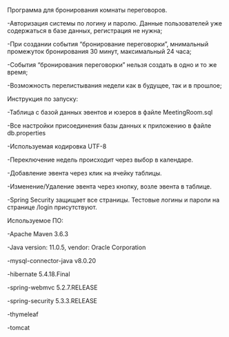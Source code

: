 Программа для бронирования комнаты переговоров.

-Авторизация системы по логину и паролю. Данные пользователей уже содержаться в базе данных, регистрация не нужна;

-При создании события “бронирование переговорки”, мнимальный промежуток бронирования 30 минут, максимальный 24 часа;

-События “бронирования переговорки” нельзя создать в одно и то же время;

-Возможность перелистывания недели как в будущее, так и в прошлое;



Инструкция по запуску:

-Таблица с базой данных эвентов и юзеров в файле MeetingRoom.sql

-Все настройки присоединения базы данных к приложению в файле db.properties

-Используемая кодировка UTF-8


-Переключение недель происходит через выбор в календаре.

-Добавление эвента через клик на ячейку таблицы.

-Изменение/Удаление эвента через кнопку, возле эвента в таблице.

-Spring Security защищает все страницы. Тестовые логины и пароли на странице /login присутствуют.





Используемое ПО:

-Apache Maven 3.6.3

-Java version: 11.0.5, vendor: Oracle Corporation 

-mysql-connector-java v8.0.20

-hibernate 5.4.18.Final

-spring-webmvc 5.2.7.RELEASE

-spring-security 5.3.3.RELEASE

-thymeleaf

-tomcat
